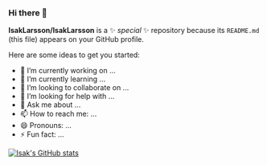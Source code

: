 ### Hi there 👋

**IsakLarsson/IsakLarsson** is a ✨ _special_ ✨ repository because its `README.md` (this file) appears on your GitHub profile.

Here are some ideas to get you started:

- 🔭 I’m currently working on ...
- 🌱 I’m currently learning ...
- 👯 I’m looking to collaborate on ...
- 🤔 I’m looking for help with ...
- 💬 Ask me about ...
- 📫 How to reach me: ...
- 😄 Pronouns: ...
- ⚡ Fun fact: ...

[![Isak's GitHub stats](https://github-readme-stats.vercel.app/api?username=IsakLarsson)](https://github.com/IsakLarsson/github-readme-stats)

